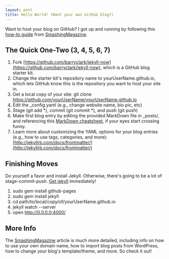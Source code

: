 ```yaml
---
layout: post
title: Hello World! (Want your own GitHub blog?)
---
```


Want to host your blog on GitHub? I got up and running by following this 
[how-to guide](https://www.smashingmagazine.com/2014/08/build-blog-jekyll-github-pages/)
from [SmashingMagazine](https://www.smashingmagazine.com).

## The Quick One-Two (3, 4, 5, 6, 7)
1. Fork [https://github.com/barryclark/jekyll-now](https://github.com/barryclark/jekyll-now), 
   which is a GitHub blog starter kit.
2. Change the starter kit's repository name to yourUserName.github.io, which lets GitHub know
   this is the repository you want to host your site in.
3. Get a local copy of your site: git clone https://github.com/yourUserName/yourUserName.github.io 
4. Edit the \_config.yaml (e.g., change website name, bio pic, etc)
5. Stage (git add \*), commit (git commit \*), and push (git push)
6. Make first blog entry by editing the provided MarkDown file in \_posts/, and 
   referencing this 
   [MarkDown cheatsheet](https://github.com/adam-p/markdown-here/wiki/Markdown-Cheatsheet),
   if your eyes start crossing funny. 
7. Learn more about customizing the YAML options for your blog entries (e.g., how to use
   tags, categories, and more): 
   [http://jekyllrb.com/docs/frontmatter/](http://jekyllrb.com/docs/frontmatter/)

## Finishing Moves
Do yourself a favor and install Jekyll.  Otherwise, there's going to be a
lot of stage-commit-push.
[Get jekyll](http://jekyll.tips/jekyll-casts/install-jekyll-on-os-x/) immediately!

1. sudo gem install github-pages
2. sudo gem install jekyll
3. cd path/to/local/copy/of/yourUserName.github.io
4. jekyll watch --server
5. open http://0.0.0.0:4000/


## More Info
The [SmashingMagazine](https://www.smashingmagazine.com/2014/08/build-blog-jekyll-github-pages/)
article is much more detailed, including info on how to 
use your own domain name, how to import blog posts from WordPress, how to change
your blog's template/theme, and more. So check it out!
